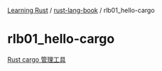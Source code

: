 [Learning Rust](../../README.md) / [rust-lang-book](../zz_generated_mdi.md) / rlb01_hello-cargo

# rlb01_hello-cargo

[Rust cargo 管理工具](README.md)
